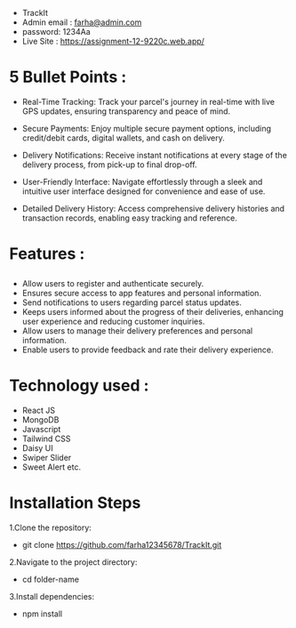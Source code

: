 - TrackIt
- Admin email : farha@admin.com
- password: 1234Aa
- Live Site : https://assignment-12-9220c.web.app/

# 5 Bullet Points : 
- Real-Time Tracking:
 Track your parcel's journey in real-time with live GPS updates, ensuring transparency and peace of mind.

- Secure Payments:
 Enjoy multiple secure payment options, including credit/debit cards, digital wallets, and cash on delivery.

- Delivery Notifications:
 Receive instant notifications at every stage of the delivery process, from pick-up to final drop-off.

- User-Friendly Interface:
 Navigate effortlessly through a sleek and intuitive user interface designed for convenience and ease of use.

- Detailed Delivery History:
 Access comprehensive delivery histories and transaction records, enabling easy tracking and reference.

 # <p>Features : </p>
- Allow users to register and authenticate securely.
- Ensures secure access to app features and personal information.
- Send notifications to users regarding parcel status updates.
- Keeps users informed about the progress of their deliveries, enhancing user experience and reducing customer inquiries.
- Allow users to manage their delivery preferences and personal information.
- Enable users to provide feedback and rate their delivery experience.


# Technology used :
 - React JS
 - MongoDB
 - Javascript
 - Tailwind CSS
 - Daisy UI
 - Swiper Slider
 - Sweet Alert etc.

# Installation Steps
1.Clone the repository:
- git clone https://github.com/farha12345678/TrackIt.git

2.Navigate to the project directory:
- cd folder-name

3.Install dependencies:
- npm install


